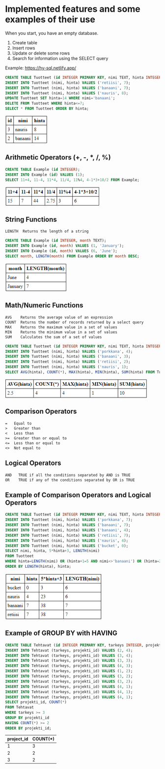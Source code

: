 # Implemented features and some examples of their use

When you start, you have an empty database.

1. Create table
2. Insert rows
3. Update or delete some rows
4. Search for information using the SELECT query

Example: <https://hy-sql.netlify.app/>

```sql
CREATE TABLE Tuotteet (id INTEGER PRIMARY KEY, nimi TEXT, hinta INTEGER);
INSERT INTO Tuotteet (nimi, hinta) VALUES ('retiisi', 7);
INSERT INTO Tuotteet (nimi, hinta) VALUES ('banaani', 7);
INSERT INTO Tuotteet (nimi, hinta) VALUES ('nauris', 8);
UPDATE Tuotteet SET hinta=14 WHERE nimi='banaani';
DELETE FROM Tuotteet WHERE hinta<=7;
SELECT * FROM Tuotteet ORDER BY hinta;
```

![pic01.png](https://github.com/hy-sql/project-info/blob/master/documents/examples/pic01.PNG)

## Arithmetic Operators (+, -, \*, /, %)

```sql
CREATE TABLE Example (id INTEGER);
INSERT INTO Example (id) VALUES (1);
SELECT 11+4, 11-4, 11*4, 11/4, 11%4, 4-1*3+10/2 FROM Example;
```

![pic02.png](https://github.com/hy-sql/project-info/blob/master/documents/examples/pic02.PNG)

## String Functions

```text
LENGTH  Returns the length of a string
```

```sql
CREATE TABLE Example (id INTEGER, month TEXT);
INSERT INTO Example (id, month) VALUES (1, 'January');
INSERT INTO Example (id, month) VALUES (6, 'June');
SELECT month, LENGTH(month) FROM Example ORDER BY month DESC;
```

![pic03.png](https://github.com/hy-sql/project-info/blob/master/documents/examples/pic03.PNG)

## Math/Numeric Functions

```text
AVG    Returns the average value of an expression
COUNT  Returns the number of records returned by a select query
MAX    Returns the maximum value in a set of values
MIN    Returns the minimum value in a set of values
SUM    Calculates the sum of a set of values
```

```sql
CREATE TABLE Tuotteet (id INTEGER PRIMARY KEY, nimi TEXT, hinta INTEGER);
INSERT INTO Tuotteet (nimi, hinta) VALUES ('porkkana', 4);
INSERT INTO Tuotteet (nimi, hinta) VALUES ('banaani', 3);
INSERT INTO Tuotteet (nimi, hinta) VALUES ('retiisi', 2);
INSERT INTO Tuotteet (nimi, hinta) VALUES ('nauris', 1);
SELECT AVG(hinta), COUNT(*), MAX(hinta), MIN(hinta), SUM(hinta) FROM Tuotteet;
```

![pic04.png](https://github.com/hy-sql/project-info/blob/master/documents/examples/pic04.PNG)

## Comparison Operators

```text
=   Equal to
>   Greater than
<   Less than
>=  Greater than or equal to
<=  Less than or equal to
<>  Not equal to
```

## Logical Operators

```text
AND   TRUE if all the conditions separated by AND is TRUE
OR    TRUE if any of the conditions separated by OR is TRUE
```

## Example of Comparison Operators and Logical Operators

```sql
CREATE TABLE Tuotteet (id INTEGER PRIMARY KEY, nimi TEXT, hinta INTEGER);
INSERT INTO Tuotteet (nimi, hinta) VALUES ('porkkana', 7);
INSERT INTO Tuotteet (nimi, hinta) VALUES ('banaani', 7);
INSERT INTO Tuotteet (nimi, hinta) VALUES ('banaani', 4);
INSERT INTO Tuotteet (nimi, hinta) VALUES ('retiisi', 7);
INSERT INTO Tuotteet (nimi, hinta) VALUES ('nauris', 4);
INSERT INTO Tuotteet (nimi, hinta) VALUES ('bucket', 0);
SELECT nimi, hinta, 5*hinta+3, LENGTH(nimi)
FROM Tuotteet
WHERE hinta=LENGTH(nimi) OR (hinta+1=5 AND nimi<>'banaani') OR (hinta=2*hinta)
ORDER BY LENGTH(hinta), hinta;
```

![pic05.png](https://github.com/hy-sql/project-info/blob/master/documents/examples/pic05.PNG)

## Example of GROUP BY with HAVING

```sql
CREATE TABLE Tehtavat (id INTEGER PRIMARY KEY, tarkeys INTEGER, projekti_id INTEGER);
INSERT INTO Tehtavat (tarkeys, projekti_id) VALUES (2, 4);
INSERT INTO Tehtavat (tarkeys, projekti_id) VALUES (3, 4);
INSERT INTO Tehtavat (tarkeys, projekti_id) VALUES (3, 3);
INSERT INTO Tehtavat (tarkeys, projekti_id) VALUES (4, 3);
INSERT INTO Tehtavat (tarkeys, projekti_id) VALUES (1, 2);
INSERT INTO Tehtavat (tarkeys, projekti_id) VALUES (3, 2);
INSERT INTO Tehtavat (tarkeys, projekti_id) VALUES (3, 2);
INSERT INTO Tehtavat (tarkeys, projekti_id) VALUES (4, 1);
INSERT INTO Tehtavat (tarkeys, projekti_id) VALUES (4, 1);
INSERT INTO Tehtavat (tarkeys, projekti_id) VALUES (4, 1);
SELECT projekti_id, COUNT(*)
FROM Tehtavat
WHERE tarkeys >= 3
GROUP BY projekti_id
HAVING COUNT(*) >= 2
ORDER BY projekti_id;
```

| project_id | COUNT(\*) |
| ---------- | --------- |
| 1          | 3         |
| 2          | 2         |
| 3          | 2         |
